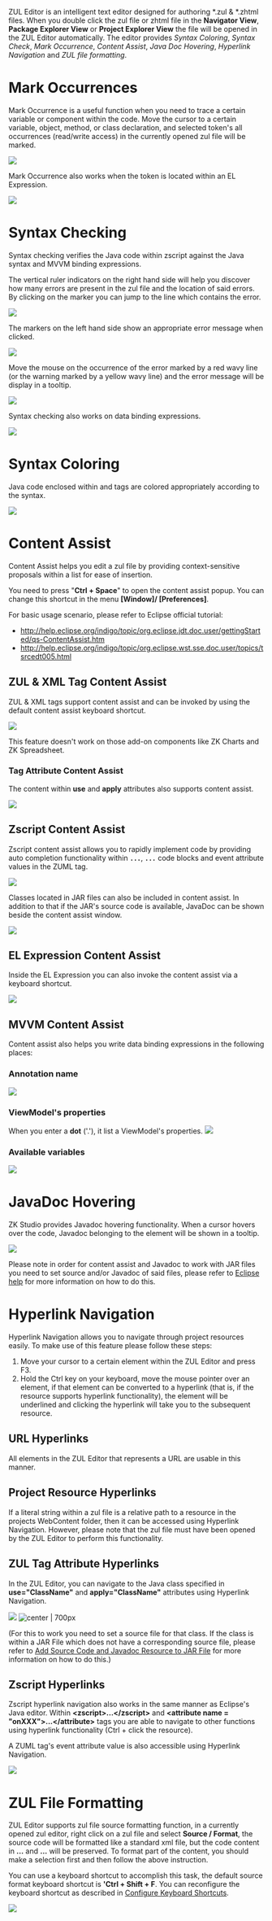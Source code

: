 ZUL Editor is an intelligent text editor designed for authoring \*.zul &
\*.zhtml files. When you double click the zul file or zhtml file in the
**Navigator View**, **Package Explorer View** or **Project Explorer
View** the file will be opened in the ZUL Editor automatically. The
editor provides <i>Syntax Coloring</i>, <i>Syntax Check</i>, <i>Mark
Occurrence</i>, <i>Content Assist</i>, <i>Java Doc Hovering</i>,
<i>Hyperlink Navigation</i> and <i>ZUL file formatting</i>.

# Mark Occurrences

Mark Occurrence is a useful function when you need to trace a certain
variable or component within the code. Move the cursor to a certain
variable, object, method, or class declaration, and selected token's all
occurrences (read/write access) in the currently opened zul file will be
marked.

![](images/mark1.png)

Mark Occurrence also works when the token is located within an EL
Expression.

![](images/el_mark.png)

# Syntax Checking

Syntax checking verifies the Java code within zscript against the Java
syntax and MVVM binding expressions.

The vertical ruler indicators on the right hand side will help you
discover how many errors are present in the zul file and the location of
said errors. By clicking on the marker you can jump to the line which
contains the error.

![](images/syntaxCheckRightBar.png)

The markers on the left hand side show an appropriate error message when
clicked.

![](images/syntaxCheckLeftMark.png)

Move the mouse on the occurrence of the error marked by a red wavy line
(or the warning marked by a yellow wavy line) and the error message will
be display in a tooltip.

![](images/syntaxCheckTooltip.png)

Syntax checking also works on data binding expressions.

![](images/studio-syntax-checking-mvvm.png)

# Syntax Coloring

Java code enclosed within <zscript> and <attribute> tags are colored
appropriately according to the syntax.

![](images/studio-syntax-coloring.png)

# Content Assist

Content Assist helps you edit a zul file by providing context-sensitive
proposals within a list for ease of insertion.

You need to press "**Ctrl + Space**" to open the content assist popup.
You can change this shortcut in the menu **\[Window\]/
\[Preferences\]**.

For basic usage scenario, please refer to Eclipse official tutorial:

- <http://help.eclipse.org/indigo/topic/org.eclipse.jdt.doc.user/gettingStarted/qs-ContentAssist.htm>
- <http://help.eclipse.org/indigo/topic/org.eclipse.wst.sse.doc.user/topics/tsrcedt005.html>

## ZUL & XML Tag Content Assist

ZUL & XML tags support content assist and can be invoked by using the
default content assist keyboard shortcut.

![](images/contentAssistXMLTag.png)

This feature doesn't work on those add-on components like ZK Charts and
ZK Spreadsheet.

### Tag Attribute Content Assist

The content within **use** and **apply** attributes also supports
content assist.

![](images/contentAssistinAttribute.png)

## Zscript Content Assist

Zscript content assist allows you to rapidly implement code by providing
auto completion functionality within **<zscript>`...`</zscript>**,
**<attribute name='onXXX'>`...`</attribute>** code blocks and event
attribute values in the ZUML tag.

![](images/contentAssistZscript.png)

Classes located in JAR files can also be included in content assist. In
addition to that if the JAR's source code is available, JavaDoc can be
shown beside the content assist window.

![](images/contentAssistJavaDoc.png)

## EL Expression Content Assist

Inside the EL Expression you can also invoke the content assist via a
keyboard shortcut.

![](images/contentAssistEL.png)

## MVVM Content Assist

Content assist also helps you write data binding expressions in the
following places:

### Annotation name

![](images/studio-contentassist-mvvm-annotation.png)

### ViewModel's properties

When you enter a **dot** ('.'), it list a ViewModel's properties. ![](images/studio-contentassist-mvvm-properties.png)

### Available variables

![](images/studio-contentassist-mvvm-variables.png)

# JavaDoc Hovering

ZK Studio provides Javadoc hovering functionality. When a cursor hovers
over the code, Javadoc belonging to the element will be shown in a
tooltip.

![](images/JAVADocHover.png)

Please note in order for content assist and Javadoc to work with JAR
files you need to set source and/or Javadoc of said files, please refer
to [Eclipse
help](http://help.eclipse.org/indigo/index.jsp?topic=/org.eclipse.jdt.doc.user/reference/ref-properties-source-attachment.htm)
for more information on how to do this.

# Hyperlink Navigation

Hyperlink Navigation allows you to navigate through project resources
easily. To make use of this feature please follow these steps:

1.  Move your cursor to a certain element within the ZUL Editor and
    press F3.
2.  Hold the Ctrl key on your keyboard, move the mouse pointer over an
    element, if that element can be converted to a hyperlink (that is,
    if the resource supports hyperlink functionality), the element will
    be underlined and clicking the hyperlink will take you to the
    subsequent resource.

## URL Hyperlinks

All elements in the ZUL Editor that represents a URL are usable in this
manner.

## Project Resource Hyperlinks

If a literal string within a zul file is a relative path to a resource
in the projects WebContent folder, then it can be accessed using
Hyperlink Navigation. However, please note that the zul file must have
been opened by the ZUL Editor to perform this functionality.

## ZUL Tag Attribute Hyperlinks

In the ZUL Editor, you can navigate to the Java class specified in
**use="**ClassName**"** and **apply="**ClassName**"** attributes using
Hyperlink Navigation.

![](images/studio-hyperlink.png) ![ center \|
700px](studio-hyperlink-class.png " center | 700px")

(For this to work you need to set a source file for that class. If the
class is within a JAR File which does not have a corresponding source
file, please refer to [ Add Source Code and Javadoc Resource to JAR
File]({{site.baseurl}}/zk_studio_essentials/eclipse_tips#Add_Source_Code_and_Javadoc_Resource_to_JAR_File)
for more information on how to do this.)

## Zscript Hyperlinks

Zscript hyperlink navigation also works in the same manner as Eclipse's
Java editor. Within **\<zscript\>...\</zscript\>** and **\<attribute
name = "onXXX"\>...\</attribute\>** tags you are able to navigate to
other functions using hyperlink functionality (Ctrl + click the
resource).

A ZUML tag's event attribute value is also accessible using Hyperlink
Navigation.

![](images/attrHyperlink.png)

# ZUL File Formatting

ZUL Editor supports zul file source formatting function, in a currently
opened zul editor, right click on a zul file and select **Source /
Format**, the source code will be formatted like a standard xml file,
but the code content in **<zscript>...</zscript>** and
**<attribute name = "onEventName">...</attribute>** will be preserved.
To format part of the content, you should make a selection first and
then follow the above instruction.

You can use a keyboard shortcut to accomplish this task, the default
source format keyboard shortcut is **'Ctrl + Shift + F**. You can
reconfigure the keyboard shortcut as described in [Configure Keyboard
Shortcuts]({{site.baseurl}}/zk_studio_essentials/eclipse_tips#Configure_Keyboard_Shortcuts).

![](images/sourceFormat.png)
